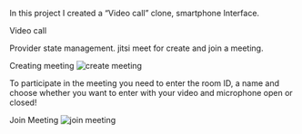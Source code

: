 In this project I created a “Video call” clone, smartphone Interface.


Video call

Provider state management.
jitsi meet for create and join a meeting.

Creating meeting ![create meeting](https://github.com/jonathanGontijo/video_call_clone/assets/70207794/4d0f9011-7a19-437a-8475-903ae28ea764)


To participate in the meeting you need to enter the room ID, a name and choose whether you want to enter with your video and microphone open or closed!

Join Meeting ![join meeting](https://github.com/jonathanGontijo/video_call_clone/assets/70207794/0c2aa6f8-654a-4a7f-af0d-c0c9574ddc26)
